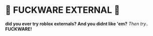 # 💫 FUCKWARE EXTERNAL 💫
**did you ever try roblox externals? And you didnt like 'em?**
*Then try..* **FUCKWARE!**
